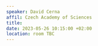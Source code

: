 ```yaml
---
speaker: David Cerna
affil: Czech Academy of Sciences
title: 
date: 2023-05-26 10:15:00 +02:00
location: room TBC
---
```

